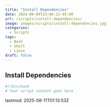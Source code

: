 ```yaml
---
title: "Install Dependencies"
date: 2024-09-09T23:04:23-05:00
url: /scripts/install-dependencies/
image: images/scripts/install-dependencies.jpg
categories:
  - Scripts
tags:
  - Bash
  - Shell
  - Linux
draft: false
---
```


## Install Dependencies

```bash
#!/bin/bash
# Your script content goes here
```

<!--more-->

lastmod: 2025-08-11T01:13:53Z
